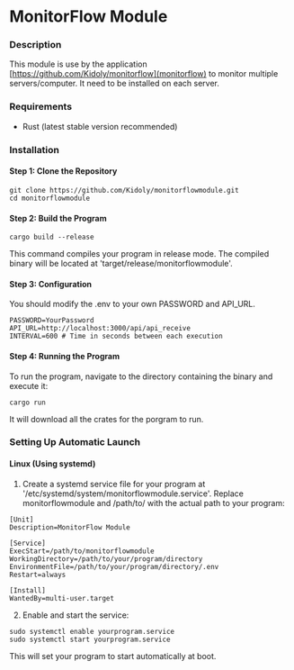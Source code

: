 # MonitorFlow Module

### Description
This module is use by the application [https://github.com/Kidoly/monitorflow](monitorflow) to monitor multiple servers/computer. It need to be installed on each server.

### Requirements
* Rust (latest stable version recommended)

### Installation
#### Step 1: Clone the Repository
```
git clone https://github.com/Kidoly/monitorflowmodule.git
cd monitorflowmodule
```

#### Step 2: Build the Program
```
cargo build --release
```
This command compiles your program in release mode. The compiled binary will be located at 'target/release/monitorflowmodule'.

#### Step 3: Configuration
You should modify the .env to your own PASSWORD and API_URL.
```
PASSWORD=YourPassword
API_URL=http://localhost:3000/api/api_receive
INTERVAL=600 # Time in seconds between each execution
```

#### Step 4: Running the Program
To run the program, navigate to the directory containing the binary and execute it:
```
cargo run
```
It will download all the crates for the porgram to run.

### Setting Up Automatic Launch
#### Linux (Using systemd)

1. Create a systemd service file for your program at '/etc/systemd/system/monitorflowmodule.service'. Replace monitorflowmodule and /path/to/ with the actual path to your program:
```
[Unit]
Description=MonitorFlow Module

[Service]
ExecStart=/path/to/monitorflowmodule
WorkingDirectory=/path/to/your/program/directory
EnvironmentFile=/path/to/your/program/directory/.env
Restart=always

[Install]
WantedBy=multi-user.target
```

2. Enable and start the service:
```
sudo systemctl enable yourprogram.service
sudo systemctl start yourprogram.service
```
This will set your program to start automatically at boot.







